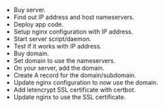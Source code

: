 -   Buy server.
-   Find out IP address and host nameservers.
-   Deploy app code.
-   Setup nginx configuration with IP address.
-   Start server script/daemon.
-   Test if it works with IP address.
-   Buy domain.
-   Set domain to use the nameservers.
-   On your server, add the domain.
-   Create A record for the domain/subdomain.
-   Update nginx configuration to now use the domain.
-   Add letencrypt SSL certificate with certbot.
-   Update nginx to use the SSL certificate.
